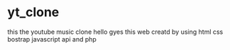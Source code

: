 # yt_clone
this the youtube music clone 
hello gyes this web creatd by using html css bostrap javascript api and php
